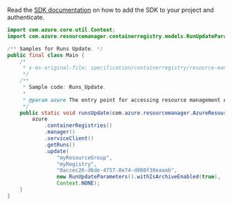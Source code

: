 Read the [SDK documentation](https://github.com/Azure/azure-sdk-for-java/blob/azure-resourcemanager_2.15.0/sdk/resourcemanager/azure-resourcemanager/README.md) on how to add the SDK to your project and authenticate.

```java
import com.azure.core.util.Context;
import com.azure.resourcemanager.containerregistry.models.RunUpdateParameters;

/** Samples for Runs Update. */
public final class Main {
    /*
     * x-ms-original-file: specification/containerregistry/resource-manager/Microsoft.ContainerRegistry/preview/2019-06-01-preview/examples/RunsUpdate.json
     */
    /**
     * Sample code: Runs_Update.
     *
     * @param azure The entry point for accessing resource management APIs in Azure.
     */
    public static void runsUpdate(com.azure.resourcemanager.AzureResourceManager azure) {
        azure
            .containerRegistries()
            .manager()
            .serviceClient()
            .getRuns()
            .update(
                "myResourceGroup",
                "myRegistry",
                "0accec26-d6de-4757-8e74-d080f38eaaab",
                new RunUpdateParameters().withIsArchiveEnabled(true),
                Context.NONE);
    }
}
```
